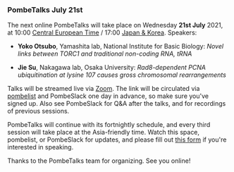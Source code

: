 ### PombeTalks July 21st
<!-- pombase_flags: frontpage -->
<!-- newsfeed_thumbnail: PombeTalks32px.png -->

The next online PombeTalks will take place on Wednesday **21st July**
2021, at 10:00 [Central European
Time](https://greenwichmeantime.com/time-zone/europe/european-union/central-european-time/)
/ 17:00 [Japan &
Korea](https://greenwichmeantime.com/time-zone/gmt-plus-9/). Speakers:

 - **Yoko Otsubo**, Yamashita lab, National Institute for Basic Biology: *Novel links between TORC1 and traditional non-coding RNA, tRNA*

 - **Jie Su**, Nakagawa lab, Osaka University: *Rad8-dependent PCNA ubiquitination at lysine 107 causes gross chromosomal rearrangements*


Talks will be streamed live via [Zoom](https://zoom.us/). The link
will be circulated via
[pombelist](https://lists.cam.ac.uk/mailman/listinfo/ucam-pombelist)
and PombeSlack one day in advance, so make sure you've signed up. Also
see PombeSlack for Q&A after the talks, and for recordings of previous
sessions.

PombeTalks will continue with its fortnightly schedule, and every
third session will take place at the Asia-friendly time. Watch
this space, pombelist, or PombeSlack for updates, and please fill out
[this form](https://docs.google.com/forms/d/e/1FAIpQLSdjnkJfadUwM2eKIBJBQXeLt3aOfzrQEb3D8lvNym1g93DIRQ/viewform)
if you're interested in speaking.

Thanks to the PombeTalks team for organizing. See you online!


